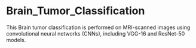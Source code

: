 # Brain_Tumor_Classification
This Brain tumor classification is performed on MRI-scanned images using convolutional neural networks (CNNs), including VGG-16 and ResNet-50 models.
